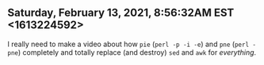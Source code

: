 ## Saturday, February 13, 2021, 8:56:32AM EST <1613224592>

I really need to make a video about how `pie` (`perl -p -i -e`) and
`pne` (`perl -pne`) completely and totally replace (and destroy) `sed`
and `awk` for *everything*.

